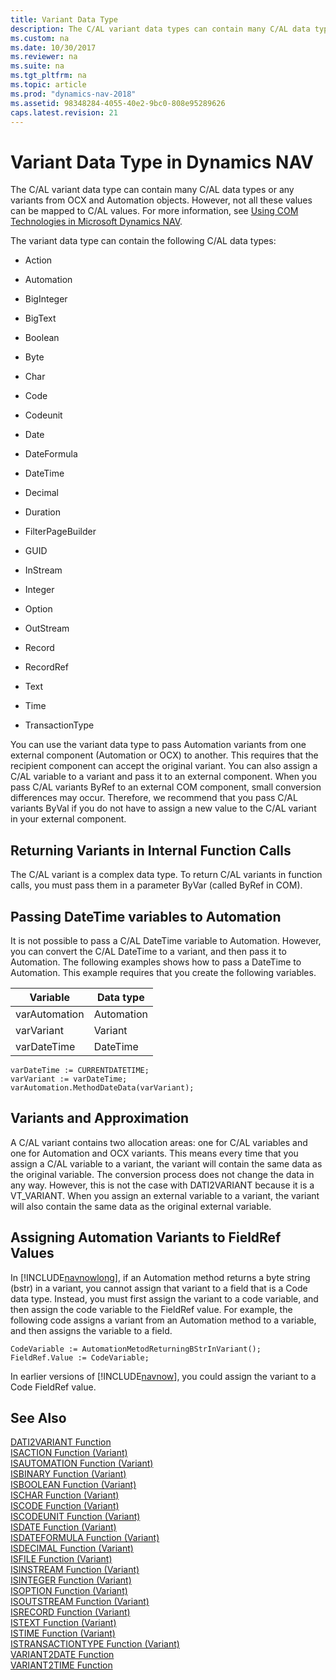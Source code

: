 ```yaml
---
title: Variant Data Type
description: The C/AL variant data types can contain many C/AL data types or any variants from OCX and Automation objects but not all values can be mapped to C/AL values.
ms.custom: na
ms.date: 10/30/2017
ms.reviewer: na
ms.suite: na
ms.tgt_pltfrm: na
ms.topic: article
ms.prod: "dynamics-nav-2018"
ms.assetid: 98348284-4055-40e2-9bc0-808e95289626
caps.latest.revision: 21
---
```

# Variant Data Type in Dynamics NAV
The C/AL variant data type can contain many C/AL data types or any variants from OCX and Automation objects. However, not all these values can be mapped to C/AL values. For more information, see [Using COM Technologies in Microsoft Dynamics NAV](Using-COM-Technologies-in-Microsoft-Dynamics-NAV.md).  
  
 The variant data type can contain the following C/AL data types:  
  
-   Action  
  
-   Automation  
  
-   BigInteger  
  
-   BigText  
  
-   Boolean  
  
-   Byte  
  
-   Char  
  
-   Code  
  
-   Codeunit  
  
-   Date  
  
-   DateFormula  
  
-   DateTime  
  
-   Decimal  
  
-   Duration  
  
-   FilterPageBuilder  
  
-   GUID  
  
-   InStream  
  
-   Integer  
  
-   Option  
  
-   OutStream  
  
-   Record  
  
-   RecordRef  
  
-   Text  
  
-   Time  
  
-   TransactionType  
  
 You can use the variant data type to pass Automation variants from one external component \(Automation or OCX\) to another. This requires that the recipient component can accept the original variant. You can also assign a C/AL variable to a variant and pass it to an external component. When you pass C/AL variants ByRef to an external COM component, small conversion differences may occur. Therefore, we recommend that you pass C/AL variants ByVal if you do not have to assign a new value to the C/AL variant in your external component.  
  
## Returning Variants in Internal Function Calls  
 The C/AL variant is a complex data type. To return C/AL variants in function calls, you must pass them in a parameter ByVar \(called ByRef in COM\).  
  
## Passing DateTime variables to Automation  
 It is not possible to pass a C/AL DateTime variable to Automation. However, you can convert the C/AL DateTime to a variant, and then pass it to Automation. The following examples shows how to pass a DateTime to Automation. This example requires that you create the following variables.  
  
|Variable|Data type|  
|--------------|---------------|  
|varAutomation|Automation|  
|varVariant|Variant|  
|varDateTime|DateTime|  
  
```  
varDateTime := CURRENTDATETIME;  
varVariant := varDateTime;  
varAutomation.MethodDateData(varVariant);  
```  
  
## Variants and Approximation  
 A C/AL variant contains two allocation areas: one for C/AL variables and one for Automation and OCX variants. This means every time that you assign a C/AL variable to a variant, the variant will contain the same data as the original variable. The conversion process does not change the data in any way. However, this is not the case with DATI2VARIANT because it is a VT\_VARIANT. When you assign an external variable to a variant, the variant will also contain the same data as the original external variable.  
  
## Assigning Automation Variants to FieldRef Values  
 In [!INCLUDE[navnowlong](includes/navnowlong_md.md)], if an Automation method returns a byte string \(bstr\) in a variant, you cannot assign that variant to a field that is a Code data type. Instead, you must first assign the variant to a code variable, and then assign the code variable to the FieldRef value. For example, the following code assigns a variant from an Automation method to a variable, and then assigns the variable to a field.  
  
```  
CodeVariable := AutomationMetodReturningBStrInVariant();  
FieldRef.Value := CodeVariable;  
```  
  
 In earlier versions of [!INCLUDE[navnow](includes/navnow_md.md)], you could assign the variant to a Code FieldRef value.  
  
## See Also  
 [DATI2VARIANT Function](DATI2VARIANT-Function.md)   
 [ISACTION Function \(Variant\)](ISACTION-Function--Variant-.md)   
 [ISAUTOMATION Function \(Variant\)](ISAUTOMATION-Function--Variant-.md)   
 [ISBINARY Function \(Variant\)](ISBINARY-Function--Variant-.md)   
 [ISBOOLEAN Function \(Variant\)](ISBOOLEAN-Function--Variant-.md)   
 [ISCHAR Function \(Variant\)](ISCHAR-Function--Variant-.md)   
 [ISCODE Function \(Variant\)](ISCODE-Function--Variant-.md)   
 [ISCODEUNIT Function \(Variant\)](ISCODEUNIT-Function--Variant-.md)   
 [ISDATE Function \(Variant\)](ISDATE-Function--Variant-.md)   
 [ISDATEFORMULA Function \(Variant\)](ISDATEFORMULA-Function--Variant-.md)   
 [ISDECIMAL Function \(Variant\)](ISDECIMAL-Function--Variant-.md)   
 [ISFILE Function \(Variant\)](ISFILE-Function--Variant-.md)   
 [ISINSTREAM Function \(Variant\)](ISINSTREAM-Function--Variant-.md)   
 [ISINTEGER Function \(Variant\)](ISINTEGER-Function--Variant-.md)   
 [ISOPTION Function \(Variant\)](ISOPTION-Function--Variant-.md)   
 [ISOUTSTREAM Function \(Variant\)](ISOUTSTREAM-Function--Variant-.md)   
 [ISRECORD Function \(Variant\)](ISRECORD-Function--Variant-.md)   
 [ISTEXT Function \(Variant\)](ISTEXT-Function--Variant-.md)   
 [ISTIME Function \(Variant\)](ISTIME-Function--Variant-.md)   
 [ISTRANSACTIONTYPE Function \(Variant\)](ISTRANSACTIONTYPE-Function--Variant-.md)   
 [VARIANT2DATE Function](VARIANT2DATE-Function.md)   
 [VARIANT2TIME Function](VARIANT2TIME-Function.md)